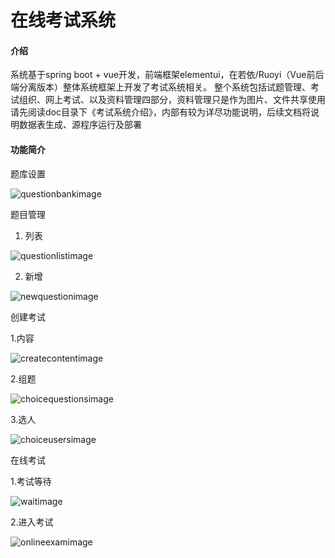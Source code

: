 # 在线考试系统

#### 介绍
系统基于spring boot + vue开发，前端框架elementui，在若依/Ruoyi（Vue前后端分离版本）整体系统框架上开发了考试系统相关。
整个系统包括试题管理、考试组织、网上考试、以及资料管理四部分，资料管理只是作为图片、文件共享使用
请先阅读doc目录下《考试系统介绍》，内部有较为详尽功能说明，后续文档将说明数据表生成、源程序运行及部署

#### 功能简介
题库设置

![questionbankimage](https://user-images.githubusercontent.com/52407256/226363109-dc73bc95-18e6-4806-9fcd-1c78b56f2813.png)

题目管理
1. 列表

![questionlistimage](https://user-images.githubusercontent.com/52407256/226363447-57452523-f2f2-4702-ad25-3a4c79c00dc5.png)


2. 新增

![newquestionimage](https://user-images.githubusercontent.com/52407256/226363554-fe0db84e-7e04-42fd-93fb-171cfd900afb.png)


创建考试

1.内容

![createcontentimage](https://user-images.githubusercontent.com/52407256/226363671-1fdcb95b-d77d-4e78-80d9-4735c5c73311.png)



2.组题

![choicequestionsimage](https://user-images.githubusercontent.com/52407256/226363752-163a4fed-6f1b-44aa-a5aa-da921d548385.png)



3.选人

![choiceusersimage](https://user-images.githubusercontent.com/52407256/226363824-f1f3805c-b0e9-4a1a-9b3e-8dcbab36a69e.png)



在线考试

1.考试等待

![waitimage](https://user-images.githubusercontent.com/52407256/226363899-86dfca94-4967-4f2b-833a-08880dc8178c.png)



2.进入考试

![onlineexamimage](https://user-images.githubusercontent.com/52407256/226363976-b2e2ca26-68a2-4f66-9357-1801326ca651.png)

